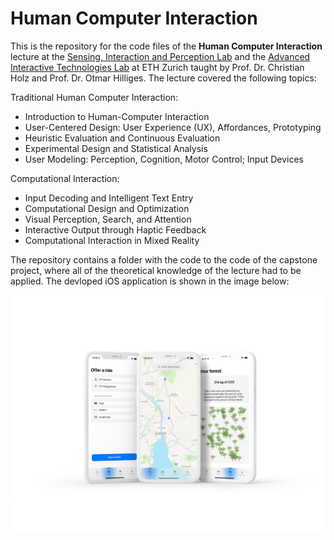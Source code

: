 # Human Computer Interaction
This is the repository for the code files of the **Human Computer Interaction** lecture at the [Sensing, Interaction and Perception Lab](https://siplab.org) and the [Advanced Interactive Technologies Lab](https://ait.ethz.ch) at ETH Zurich taught by Prof. Dr. Christian Holz and Prof. Dr. Otmar Hilliges. The lecture covered the following topics:

Traditional Human Computer Interaction:
- Introduction to Human-Computer Interaction
- User-Centered Design: User Experience (UX), Affordances, Prototyping
- Heuristic Evaluation and Continuous Evaluation
- Experimental Design and Statistical Analysis
- User Modeling: Perception, Cognition, Motor Control; Input Devices

Computational Interaction:
- Input Decoding and Intelligent Text Entry
- Computational Design and Optimization
- Visual Perception, Search, and Attention
- Interactive Output through Haptic Feedback
- Computational Interaction in Mixed Reality

The repository contains a folder with the code to the code of the capstone project, where all of the theoretical knowledge of the lecture had to be applied. The devloped iOS application is shown in the image below: 

<p align="center" width="100%">
  <img src="img/RideMates_Final.jpg"> 
</p>

